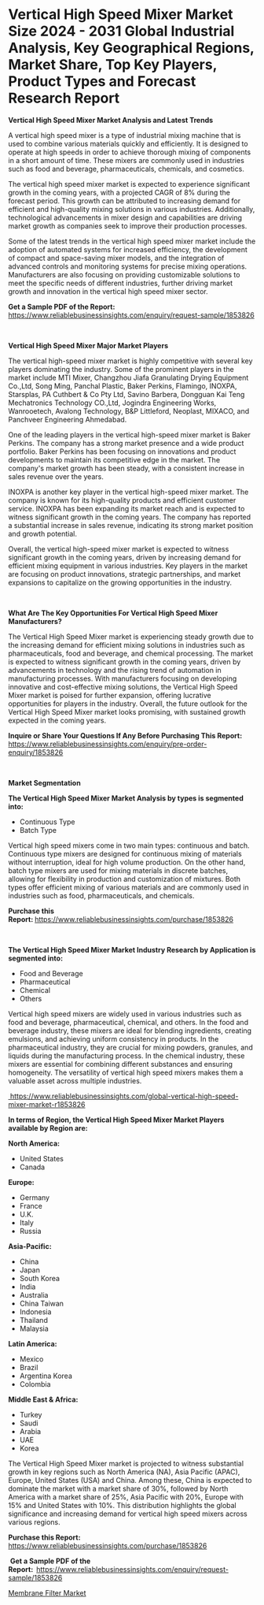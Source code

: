 <p><h1>Vertical High Speed Mixer Market Size 2024 - 2031 Global Industrial Analysis, Key Geographical Regions, Market Share, Top Key Players, Product Types and Forecast Research Report</h1></p><p><strong>Vertical High Speed Mixer Market Analysis and Latest Trends</strong></p>
<p><p>A vertical high speed mixer is a type of industrial mixing machine that is used to combine various materials quickly and efficiently. It is designed to operate at high speeds in order to achieve thorough mixing of components in a short amount of time. These mixers are commonly used in industries such as food and beverage, pharmaceuticals, chemicals, and cosmetics.</p><p>The vertical high speed mixer market is expected to experience significant growth in the coming years, with a projected CAGR of 8% during the forecast period. This growth can be attributed to increasing demand for efficient and high-quality mixing solutions in various industries. Additionally, technological advancements in mixer design and capabilities are driving market growth as companies seek to improve their production processes.</p><p>Some of the latest trends in the vertical high speed mixer market include the adoption of automated systems for increased efficiency, the development of compact and space-saving mixer models, and the integration of advanced controls and monitoring systems for precise mixing operations. Manufacturers are also focusing on providing customizable solutions to meet the specific needs of different industries, further driving market growth and innovation in the vertical high speed mixer sector.</p></p>
<p><strong>Get a Sample PDF of the Report:&nbsp;</strong> <a href="https://www.reliablebusinessinsights.com/enquiry/request-sample/1853826">https://www.reliablebusinessinsights.com/enquiry/request-sample/1853826</a></p>
<p>&nbsp;</p>
<p><strong>Vertical High Speed Mixer Major Market Players</strong></p>
<p><p>The vertical high-speed mixer market is highly competitive with several key players dominating the industry. Some of the prominent players in the market include MTI Mixer, Changzhou Jiafa Granulating Drying Equipment Co.,Ltd, Song Ming, Panchal Plastic, Baker Perkins, Flamingo, INOXPA, Starsplas, PA Cuthbert & Co Pty Ltd, Savino Barbera, Dongguan Kai Teng Mechatronics Technology CO.,Ltd, Jogindra Engineering Works, Wanrooetech, Avalong Technology, B&P Littleford, Neoplast, MIXACO, and Panchveer Engineering Ahmedabad.</p><p>One of the leading players in the vertical high-speed mixer market is Baker Perkins. The company has a strong market presence and a wide product portfolio. Baker Perkins has been focusing on innovations and product developments to maintain its competitive edge in the market. The company's market growth has been steady, with a consistent increase in sales revenue over the years.</p><p>INOXPA is another key player in the vertical high-speed mixer market. The company is known for its high-quality products and efficient customer service. INOXPA has been expanding its market reach and is expected to witness significant growth in the coming years. The company has reported a substantial increase in sales revenue, indicating its strong market position and growth potential.</p><p>Overall, the vertical high-speed mixer market is expected to witness significant growth in the coming years, driven by increasing demand for efficient mixing equipment in various industries. Key players in the market are focusing on product innovations, strategic partnerships, and market expansions to capitalize on the growing opportunities in the industry.</p></p>
<p>&nbsp;</p>
<p><strong>What Are The Key Opportunities For Vertical High Speed Mixer Manufacturers?</strong></p>
<p><p>The Vertical High Speed Mixer market is experiencing steady growth due to the increasing demand for efficient mixing solutions in industries such as pharmaceuticals, food and beverage, and chemical processing. The market is expected to witness significant growth in the coming years, driven by advancements in technology and the rising trend of automation in manufacturing processes. With manufacturers focusing on developing innovative and cost-effective mixing solutions, the Vertical High Speed Mixer market is poised for further expansion, offering lucrative opportunities for players in the industry. Overall, the future outlook for the Vertical High Speed Mixer market looks promising, with sustained growth expected in the coming years.</p></p>
<p><strong>Inquire or Share Your Questions If Any Before Purchasing This Report:</strong> <a href="https://www.reliablebusinessinsights.com/enquiry/pre-order-enquiry/1853826">https://www.reliablebusinessinsights.com/enquiry/pre-order-enquiry/1853826</a></p>
<p>&nbsp;</p>
<p><strong>Market Segmentation</strong></p>
<p><strong>The Vertical High Speed Mixer Market Analysis by types is segmented into:</strong></p>
<p><ul><li>Continuous Type</li><li>Batch Type</li></ul></p>
<p><p>Vertical high speed mixers come in two main types: continuous and batch. Continuous type mixers are designed for continuous mixing of materials without interruption, ideal for high volume production. On the other hand, batch type mixers are used for mixing materials in discrete batches, allowing for flexibility in production and customization of mixtures. Both types offer efficient mixing of various materials and are commonly used in industries such as food, pharmaceuticals, and chemicals.</p></p>
<p><strong>Purchase this Report:&nbsp;</strong><a href="https://www.reliablebusinessinsights.com/purchase/1853826">https://www.reliablebusinessinsights.com/purchase/1853826</a></p>
<p>&nbsp;</p>
<p><strong>The Vertical High Speed Mixer Market Industry Research by Application is segmented into:</strong></p>
<p><ul><li>Food and Beverage</li><li>Pharmaceutical</li><li>Chemical</li><li>Others</li></ul></p>
<p><p>Vertical high speed mixers are widely used in various industries such as food and beverage, pharmaceutical, chemical, and others. In the food and beverage industry, these mixers are ideal for blending ingredients, creating emulsions, and achieving uniform consistency in products. In the pharmaceutical industry, they are crucial for mixing powders, granules, and liquids during the manufacturing process. In the chemical industry, these mixers are essential for combining different substances and ensuring homogeneity. The versatility of vertical high speed mixers makes them a valuable asset across multiple industries.</p></p>
<p><a href="https://www.reliablebusinessinsights.com/global-vertical-high-speed-mixer-market-r1853826">&nbsp;https://www.reliablebusinessinsights.com/global-vertical-high-speed-mixer-market-r1853826</a></p>
<p><strong>In terms of Region, the Vertical High Speed Mixer Market Players available by Region are:</strong></p>
<p>
    <p> <strong> North America: </strong>
        <ul>
            <li>United States</li>
            <li>Canada</li>
        </ul>
        </p> 
    <p> <strong> Europe: </strong>
        <ul>
            <li>Germany</li>
            <li>France</li>
            <li>U.K.</li>
            <li>Italy</li>
            <li>Russia</li>
        </ul>
        </p> 
    <p> <strong> Asia-Pacific: </strong>
        <ul>
            <li>China</li>
            <li>Japan</li>
            <li>South Korea</li>
            <li>India</li>
            <li>Australia</li>
            <li>China Taiwan</li>
            <li>Indonesia</li>
            <li>Thailand</li>
            <li>Malaysia</li>
        </ul>
        </p> 
    <p> <strong> Latin America: </strong>
        <ul>
            <li>Mexico</li>
            <li>Brazil</li>
            <li>Argentina Korea</li>
            <li>Colombia</li>
        </ul>
        </p> 
    <p> <strong> Middle East & Africa: </strong>
        <ul>
            <li>Turkey</li>
            <li>Saudi</li>
            <li>Arabia</li>
            <li>UAE</li>
            <li>Korea</li>
        </ul>
    </p>
    </p>
<p><p>The Vertical High Speed Mixer market is projected to witness substantial growth in key regions such as North America (NA), Asia Pacific (APAC), Europe, United States (USA) and China. Among these, China is expected to dominate the market with a market share of 30%, followed by North America with a market share of 25%, Asia Pacific with 20%, Europe with 15% and United States with 10%. This distribution highlights the global significance and increasing demand for vertical high speed mixers across various regions.</p></p>
<p><strong>Purchase this Report: </strong><a href="https://www.reliablebusinessinsights.com/purchase/1853826">https://www.reliablebusinessinsights.com/purchase/1853826</a></p>
<p>&nbsp;<strong>Get a Sample PDF of the Report:&nbsp;&nbsp;</strong><a href="https://www.reliablebusinessinsights.com/enquiry/request-sample/1853826">https://www.reliablebusinessinsights.com/enquiry/request-sample/1853826</a></p>
<p><strong></strong></p>
<p><p><a href="https://github.com/lesliranch56456/Market-Research-Report-List-1/blob/main/membrane-filter-market.md">Membrane Filter Market</a></p></p>